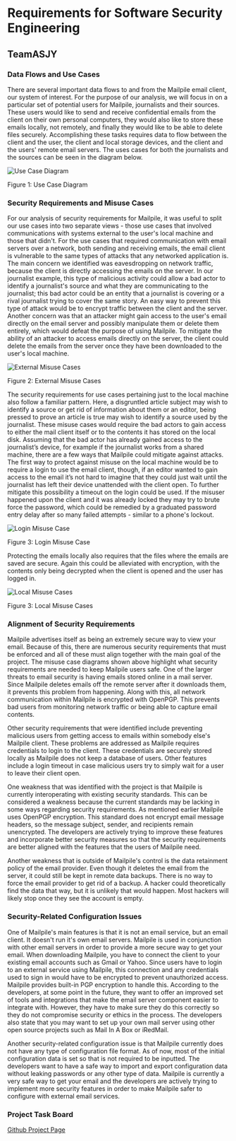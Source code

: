 # Requirements for Software Security Engineering
## TeamASJY


### Data Flows and Use Cases

There are several important data flows to and from the Mailpile email client, our system of interest. For the purpose of our analysis, we will focus in on a particular set of potential users for Mailpile, journalists and their sources. These users would like to send and receive confidential emails from the client on their own personal computers, they would also like to store these emails locally, not remotely, and finally they would like to be able to delete files securely. Accomplishing these tasks requires data to flow between the client and the user, the client and local storage devices, and the client and the users' remote email servers. The uses cases for both the journalists and the sources can be seen in the diagram below.

![Use Case Diagram](https://i.imgur.com/oe9yyB9.png)

Figure 1: Use Case Diagram



### Security Requirements and Misuse Cases

For our analysis of security requirements for Mailpile, it was useful to split our use cases into two separate views - those use cases that involved communications with systems external to the user's local machine and those that didn't. For the use cases that required communication with email servers over a network, both sending and receiving emails, the email client is vulnerable to the same types of attacks that any networked application is. The main concern we identified was eavesdropping on network traffic, because the client is directly accessing the emails on the server. In our journalist example, this type of malicious activity could allow a bad actor to identify a journalist's source and what they are communicating to the journalist; this bad actor could be an entity that a journalist is covering or a rival journalist trying to cover the same story. An easy way to prevent this type of attack would be to encrypt traffic between the client and the server. Another concern was that an attacker might gain access to the user's email directly on the email server and possibly manipulate them or delete them entirely, which would defeat the purpose of using Mailpile. To mitigate the ability of an attacker to access emails directly on the server, the client could delete the emails from the server once they have been downloaded to the user's local machine.

![External Misuse Cases]()

Figure 2: External Misuse Cases

The security requirements for use cases pertaining just to the local machine also follow a familiar pattern. Here, a disgruntled article subject may wish to identify a source or get rid of information about them or an editor, being pressed to prove an article is true may wish to identify a source used by the journalist. These misuse cases would require the bad actors to gain access to either the mail client itself or to the contents it has stored on the local disk. Assuming that the bad actor has already gained access to the journalist’s device, for example if the journalist works from a shared machine, there are a few ways that Mailpile could mitigate against attacks. The first way to protect against misuse on the local machine would be to require a login to use the email client, though, if an editor wanted to gain access to the email it’s not hard to imagine that they could just wait until the journalist has left their device unattended with the client open. To further mitigate this possibility a timeout on the login could be used. If the misuser happened upon the client and it was already locked they may try to brute force the password, which could be remedied by a graduated password entry delay after so many failed attempts - similar to a phone's lockout.

![Login Misuse Case](https://i.imgur.com/w2x0d0w.png)

Figure 3: Login Misuse Case

Protecting the emails locally also requires that the files where the emails are saved are secure. Again this could be alleviated with encryption, with the contents only being decrypted when the client is opened and the user has logged in.

![Local Misuse Cases]()

Figure 3: Local Misuse Cases


### Alignment of Security Requirements

Mailpile advertises itself as being an extremely secure way to view your email. Because of this, there are numerous security requirements that must be enforced and all of these must align together with the main goal of the project. The misuse case diagrams shown above highlight what security requirements are needed to keep Mailpile users safe. One of the larger threats to email security is having emails stored online in a mail server. Since Mailpile deletes emails off the remote server after it downloads them, it prevents this problem from happening. Along with this, all network communication within Mailpile is encrypted with OpenPGP. This prevents bad users from monitoring network traffic or being able to capture email contents.

Other security requirements that were identified include preventing malicious users from getting access to emails within somebody else's Mailpile client. These problems are addressed as Mailpile requires credentials to login to the client. These credentials are securely stored locally as Mailpile does not keep a database of users. Other features include a login timeout in case malicious users try to simply wait for a user to leave their client open.

One weakness that was identified with the project is that Mailpile is currently interoperating with existing security standards. This can be considered a weakness because the current standards may be lacking in some ways regarding security requirements. As mentioned earlier Mailpile uses OpenPGP encryption. This standard does not encrypt email message headers, so the message subject, sender, and recipients remain unencrypted. The developers are actively trying to improve these features and incorporate better security measures so that the security requirements are better aligned with the features that the users of Mailpile need.

Another weakness that is outside of Mailpile's control is the data retainment policy of the email provider. Even though it deletes the email from the server, it could still be kept in remote data backups. There is no way to force the email provider to get rid of a backup. A hacker could theoretically find the data that way, but it is unlikely that would happen. Most hackers will likely stop once they see the account is empty. 

### Security-Related Configuration Issues

One of Mailpile's main features is that it is not an email service, but an email client. It doesn't run it's own email servers. Mailpile is used in conjunction with other email servers in order to provide a more secure way to get your email. When downloading Mailpile, you have to connect the client to your existing email accounts such as Gmail or Yahoo. Since users have to login to an external service using Mailpile, this connection and any credentials used to sign in would have to be encrypted to prevent unauthorized access. Mailpile provides built-in PGP encryption to handle this. According to the developers, at some point in the future, they want to offer an improved set of tools and integrations that make the email server component easier to integrate with. However, they have to make sure they do this correctly so they do not compromise security or ethics in the process. The developers also state that you may want to set up your own mail server using other open source projects such as Mail In A Box or iRedMail.

Another security-related configuration issue is that Mailpile currently does not have any type of configuration file format. As of now, most of the initial configuration data is set so that is not required to be inputted. The developers want to have a safe way to import and export configuration data without leaking passwords or any other type of data. Mailpile is currently a very safe way to get your email and the developers are actively trying to implement more security features in order to make Mailpile safer to configure with external email services.



### Project Task Board
[Github Project Page](https://github.com/SethRedwine/CSCI8420-TeamASJY/projects/2)


